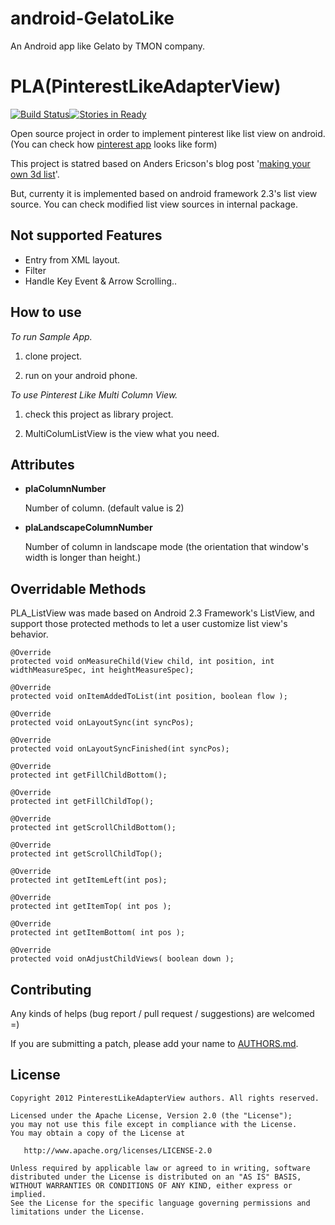 # android-GelatoLike
An Android app like Gelato by TMON company.


PLA(PinterestLikeAdapterView)
==================================

[![Build Status](https://travis-ci.org/GDG-Korea/PinterestLikeAdapterView.png?branch=master)](https://travis-ci.org/GDG-Korea/PinterestLikeAdapterView)[![Stories in Ready](https://badge.waffle.io/GDG-Korea/PinterestLikeAdapterView.png?label=ready&title=Ready)](https://waffle.io/GDG-Korea/PinterestLikeAdapterView)

Open source project in order to implement pinterest like list view on android. (You can check how [pinterest app](https://play.google.com/store/apps/details?id=com.pinterest) looks like form)

This project is statred based on Anders Ericson's blog post '[making your own 3d list](http://developer.sonymobile.com/2010/05/20/android-tutorial-making-your-own-3d-list-part-1/)'.

But, currenty it is implemented based on android framework 2.3's list view source. 
You can check modified list view sources in internal package.

Not supported Features
----------------------
* Entry from XML layout.
* Filter
* Handle Key Event & Arrow Scrolling..


How to use
-------------
*To run Sample App.*

  1. clone project.

  2. run on your android phone.

*To use Pinterest Like Multi Column View.*

  1. check this project as library project.

  2. MultiColumListView is the view what you need.

Attributes
-----------
* **plaColumnNumber**

	Number of column. (default value is 2)

* **plaLandscapeColumnNumber**

	Number of column in landscape mode (the orientation that window's width is longer than height.)

Overridable Methods
--------------------

PLA_ListView was made based on Android 2.3 Framework's ListView, 
and support those protected methods to let a user customize list view's behavior.

	@Override
	protected void onMeasureChild(View child, int position, int widthMeasureSpec, int heightMeasureSpec);	

	@Override
	protected void onItemAddedToList(int position, boolean flow );

	@Override
	protected void onLayoutSync(int syncPos);

	@Override
	protected void onLayoutSyncFinished(int syncPos);	

	@Override
	protected int getFillChildBottom();

	@Override
	protected int getFillChildTop();

	@Override
	protected int getScrollChildBottom(); 

	@Override
	protected int getScrollChildTop();

	@Override
	protected int getItemLeft(int pos);
	
	@Override
	protected int getItemTop( int pos );	

	@Override
	protected int getItemBottom( int pos );

	@Override
	protected void onAdjustChildViews( boolean down );


Contributing
------------
Any kinds of helps (bug report / pull request / suggestions) are welcomed =)

If you are submitting a patch, please add your name to [AUTHORS.md](https://github.com/huewu/PinterestLikeAdapterView/blob/master/AUTHORS.md).

License
-------

    Copyright 2012 PinterestLikeAdapterView authors. All rights reserved.

    Licensed under the Apache License, Version 2.0 (the "License");
    you may not use this file except in compliance with the License.
    You may obtain a copy of the License at

       http://www.apache.org/licenses/LICENSE-2.0

    Unless required by applicable law or agreed to in writing, software
    distributed under the License is distributed on an "AS IS" BASIS,
    WITHOUT WARRANTIES OR CONDITIONS OF ANY KIND, either express or implied.
    See the License for the specific language governing permissions and
    limitations under the License.

